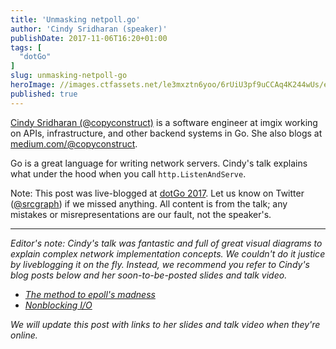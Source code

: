 ```yaml
---
title: 'Unmasking netpoll.go'
author: 'Cindy Sridharan (speaker)'
publishDate: 2017-11-06T16:20+01:00
tags: [
  "dotGo"
]
slug: unmasking-netpoll-go
heroImage: //images.ctfassets.net/le3mxztn6yoo/6rUiU3pf9uCCAq4K244wUs/e0855e037b1992d4f110cd40387d7d6d/IMG_0027.JPG
published: true
---
```


[Cindy Sridharan (@copyconstruct)](https://twitter.com/copyconstruct) is a software engineer at imgix working on APIs, infrastructure, and other backend systems in Go. She also blogs at [medium.com/@copyconstruct](https://medium.com/@copyconstruct).

Go is a great language for writing network servers. Cindy's talk explains what under the hood when you call `http.ListenAndServe`.

Note: This post was live-blogged at [dotGo 2017](https://www.dotgo.eu/). Let us know on Twitter ([@srcgraph](https://twitter.com/srcgraph)) if we missed anything. All content is from the talk; any mistakes or misrepresentations are our fault, not the speaker's.

---

*Editor's note: Cindy's talk was fantastic and full of great visual diagrams to explain complex network implementation concepts. We couldn't do it justice by liveblogging it on the fly. Instead, we recommend you refer to Cindy's blog posts below and her soon-to-be-posted slides and talk video.*

- [*The method to epoll's madness*](https://medium.com/@copyconstruct/the-method-to-epolls-madness-d9d2d6378642)
- [*Nonblocking I/O*](https://medium.com/@copyconstruct/nonblocking-i-o-99948ad7c957)

*We will update this post with links to her slides and talk video when they're online.*
